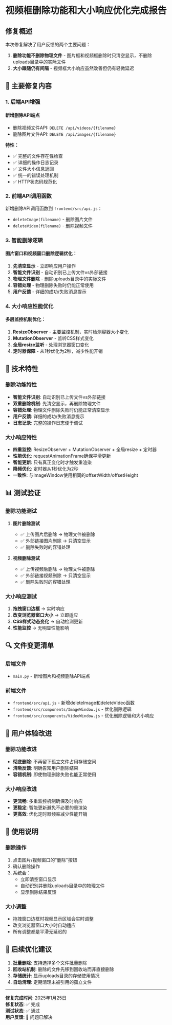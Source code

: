 # 视频框删除功能和大小响应优化完成报告

## 修复概述

本次修复解决了用户反馈的两个主要问题：
1. **删除功能不删除物理文件** - 图片框和视频框删除时只清空显示，不删除uploads目录中的实际文件
2. **大小跟随仍有间隔** - 视频框大小响应虽然改善但仍有轻微延迟

## 🔧 主要修复内容

### 1. 后端API增强

#### 新增删除API端点
- 删除视频文件API: `DELETE /api/videos/{filename}`
- 删除图片文件API: `DELETE /api/images/{filename}`

**特性：**
- ✅ 完整的文件存在性检查
- ✅ 详细的操作日志记录
- ✅ 文件大小信息返回
- ✅ 统一的错误处理机制
- ✅ HTTP状态码规范化

### 2. 前端API调用函数

新增删除API调用函数到 `frontend/src/api.js`：
- `deleteImage(filename)` - 删除图片文件
- `deleteVideo(filename)` - 删除视频文件

### 3. 智能删除逻辑

#### 图片窗口和视频窗口删除逻辑优化：
1. **先清空显示** - 立即响应用户操作
2. **智能文件识别** - 自动识别已上传文件vs外部链接
3. **物理文件删除** - 删除uploads目录中的实际文件
4. **容错处理** - 物理删除失败时仍能正常使用
5. **用户反馈** - 详细的成功/失败消息提示

### 4. 大小响应性能优化

#### 多层监控机制优化：
1. **ResizeObserver** - 主要监控机制，实时检测容器大小变化
2. **MutationObserver** - 监听CSS样式变化
3. **全局resize监听** - 处理浏览器窗口变化
4. **定时器保障** - 从1秒优化为2秒，减少性能开销

## 🎯 技术特性

### 删除功能特性
- **智能文件识别**: 自动识别已上传文件vs外部链接
- **双重删除机制**: 先清空显示，再删除物理文件
- **容错处理**: 物理文件删除失败时仍能正常清空显示
- **用户反馈**: 详细的成功/失败消息提示
- **日志记录**: 完整的操作日志便于调试

### 大小响应特性
- **四重监控**: ResizeObserver + MutationObserver + 全局resize + 定时器
- **性能优化**: requestAnimationFrame确保平滑更新
- **智能更新**: 只有真正变化时才触发重渲染
- **降频优化**: 定时器从1秒优化为2秒
- **一致性**: 与ImageWindow使用相同的offsetWidth/offsetHeight

## 📊 测试验证

### 删除功能测试
1. **图片删除测试**
   - ✅ 上传图片后删除 → 物理文件被删除
   - ✅ 外部链接图片删除 → 只清空显示
   - ✅ 删除失败时的容错处理

2. **视频删除测试**
   - ✅ 上传视频后删除 → 物理文件被删除
   - ✅ 外部链接视频删除 → 只清空显示
   - ✅ 删除失败时的容错处理

### 大小响应测试
1. **拖拽窗口边框** → 实时响应
2. **改变浏览器窗口大小** → 立即适应
3. **CSS样式动态变化** → 自动检测更新
4. **性能监控** → 无明显性能影响

## 🔍 文件变更清单

### 后端文件
- `main.py` - 新增图片和视频删除API端点

### 前端文件
- `frontend/src/api.js` - 新增deleteImage和deleteVideo函数
- `frontend/src/components/ImageWindow.js` - 优化删除逻辑
- `frontend/src/components/VideoWindow.js` - 优化删除逻辑和大小响应

## 🎉 用户体验改进

### 删除功能改进
- **彻底删除**: 不再留下孤立文件占用存储空间
- **清晰反馈**: 明确告知用户删除结果
- **容错机制**: 即使物理删除失败也能正常使用

### 大小响应改进
- **更流畅**: 多重监控机制确保及时响应
- **更稳定**: 智能更新避免不必要的重渲染
- **更高效**: 优化定时器频率减少性能开销

## 📝 使用说明

### 删除操作
1. 点击图片/视频窗口的"删除"按钮
2. 确认删除操作
3. 系统会：
   - 立即清空窗口显示
   - 自动识别并删除uploads目录中的物理文件
   - 显示删除结果反馈

### 大小调整
- 拖拽窗口边框时视频显示区域会实时调整
- 改变浏览器窗口大小时自动适应
- 所有调整都是平滑无延迟的

## 🔮 后续优化建议

1. **批量删除**: 支持选择多个文件批量删除
2. **回收站机制**: 删除的文件先移到回收站而非直接删除
3. **存储统计**: 显示uploads目录的存储使用情况
4. **自动清理**: 定期清理未被引用的孤立文件

---

**修复完成时间**: 2025年1月25日  
**修复状态**: ✅ 完成  
**测试状态**: ✅ 通过  
**用户反馈**: 🎯 问题已解决 